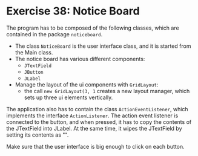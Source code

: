 # Exercise 38: Notice Board

The program has to be composed of the following classes, which are contained in the package `noticeboard`. 
- The class `NoticeBoard` is the user interface class, and it is started from the Main class. 
- The notice board has various different components:
  * `JTextField` 
  * `JButton`
  * `JLabel`
- Manage the layout of the ui components with `GridLayout`: 
  - the call `new GridLayout(3, 1` creates a new layout manager, which sets up three ui elements vertically.

The application also has to contain the class `ActionEventListener`, which implements the interface `ActionListener`. The action event listener is connected to the button, and when pressed, it has to copy the contents of the JTextField into JLabel. At the same time, it wipes the JTextField by setting its contents as "".

Make sure that the user interface is big enough to click on each button.

